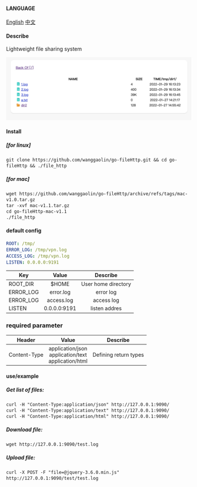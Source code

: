 #### LANGUAGE
[English](https://github.com/wanggaolin/go-fileHttp#readme)
[中文](https://github.com/wanggaolin/go-fileHttp/blob/master/doc/readme_zh.md)

#### Describe
Lightweight file sharing system

![demo photo](doc/demo.png "Magic Gardens")

#### Install
##### [for linux]
```shell
git clone https://github.com/wanggaolin/go-fileHttp.git && cd go-fileHttp && ./file_http
```
##### [for mac]
```shell
wget https://github.com/wanggaolin/go-fileHttp/archive/refs/tags/mac-v1.0.tar.gz
tar -xvf mac-v1.1.tar.gz
cd go-fileHttp-mac-v1.1   
./file_http
```



#### default config 
```yaml
ROOT: /tmp/
ERROR_LOG: /tmp/vpn.log
ACCESS_LOG: /tmp/vpn.log
LISTEN: 0.0.0.0:9191
```

| Key               | Value              |Describe              |
|  ----------       | :-----------:      |   :-----------:      |                    
| ROOT_DIR          | $HOME              |   User home directory           |
| ERROR_LOG         | error.log          |   error log                |
| ERROR_LOG         | access.log         |   access log               |
| LISTEN            | 0.0.0.0:9191       |   listen addres             |


### required parameter
| Header               | Value                           |Describe              |
|  ----------       | :-----------:                     |   :-----------:      |                    
| Content-Type      | application/json <br> application/text <br> application/html               |   Defining return types          |


#### use/example
##### Get list of files:
```shell
curl -H "Content-Type:application/json" http://127.0.0.1:9090/
curl -H "Content-Type:application/text" http://127.0.0.1:9090/
curl -H "Content-Type:application/html" http://127.0.0.1:9090/
```

##### Download file:
```shell
wget http://127.0.0.1:9090/test.log
```

##### Upload file:
```shell
curl -X POST -F "file=@jquery-3.6.0.min.js" http://127.0.0.1:9090/test/test.log
```
